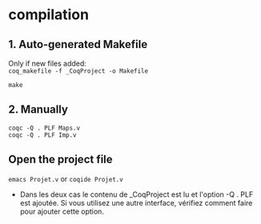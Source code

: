 
# compilation
## 1. Auto-generated Makefile

Only if new files added:  
`coq_makefile -f _CoqProject -o Makefile`

`make`

## 2. Manually
```
coqc -Q . PLF Maps.v
coqc -Q . PLF Imp.v
```

## Open the project file

`emacs Projet.v`
or
`coqide Projet.v`

* Dans les deux cas le contenu de _CoqProject est lu et l'option -Q .
PLF est ajoutée. Si vous utilisez une autre interface, vérifiez
comment faire pour ajouter cette option.
